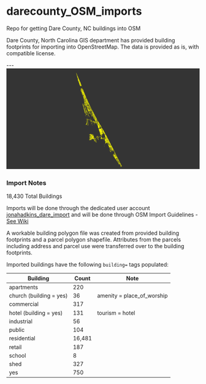# darecounty_OSM_imports
Repo for getting Dare County, NC buildings into OSM


Dare County, North Carolina GIS department has provided building footprints for importing into OpenStreetMap. The data is provided as is, with compatible license.  

---  
![](https://raw.githubusercontent.com/jonahadkins/darecounty_OSM_imports/master/darecounty.PNG)

### Import Notes  

18,430 Total Buildings 

Imports will be done through the dedicated user account [jonahadkins_dare_import](http://www.openstreetmap.org/user/jonahadkins_dare_imports) and will be done through OSM Import Guidelines - [See Wiki](https://wiki.openstreetmap.org/wiki/Dare_County_Building_Import)  

A workable building polygon file was created from provided building footprints and a parcel polygon shapefile. Attributes from the parcels including address and parcel use were transferred over to the building footprints.

Imported buildings have the following `building=` tags populated:  

| Building  |   Count |   Note |
| ------------- | ------------- | ------------- |
| apartments  | 220  |
| church (building = yes) | 36  | amenity = place_of_worship  |
| commercial  | 317  |
| hotel (building = yes)  | 131  | tourism = hotel  |
| industrial  | 56  |
| public  | 104  |
| residential  | 16,481  |
| retail  | 187  |
| school  | 8  |
| shed  | 327  |
| yes  | 750  |
